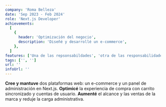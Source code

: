 ```yaml
---
company: 'Roma Belleza'
date: 'Sep 2023 - Feb 2024'
role: 'Next.js Developer'
achievements:
  [
    {
      header: 'Optimización del negocio',
      description: 'Diseñé y desarrollé un e-commerce',
    },
  ]
features: ['Una de las repsonsabildades', 'otra de las responsabilidades']
tags: ['', '']
url: ''
infoUrl: ''
---
```

**Cree y mantuve** dos plataformas web: un e-commerce y un panel de administración en Next.js. **Optimicé** la experiencia de compra con carrito sincronizado y cuentas de usuario. **Aumenté** el alcance y las ventas de la marca y reduje la carga administrativa.